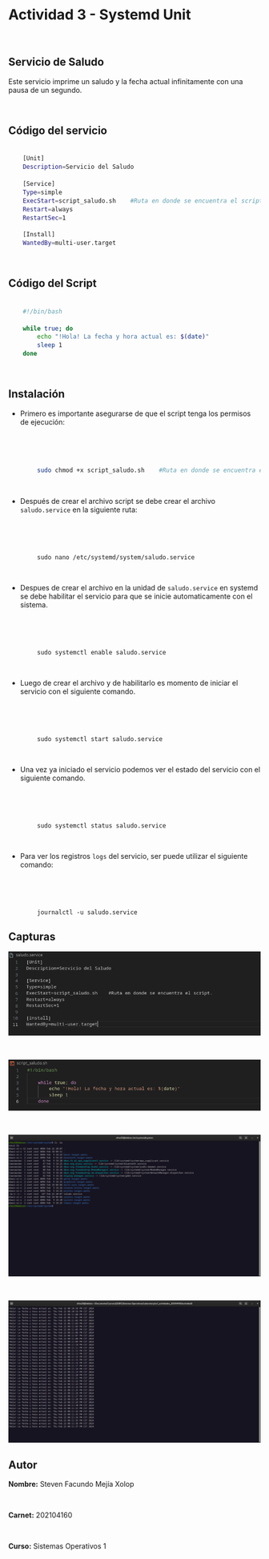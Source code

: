 # Actividad 3 - Systemd Unit

<br>

## Servicio de Saludo
Este servicio imprime un saludo y la fecha actual infinitamente con una pausa de un segundo.

<br>

## Código del servicio

```bash

    [Unit]
    Description=Servicio del Saludo

    [Service]
    Type=simple
    ExecStart=script_saludo.sh    #Ruta en donde se encuentra el script.
    Restart=always
    RestartSec=1

    [Install]
    WantedBy=multi-user.target

```

<br>

## Código del Script

```bash

    #!/bin/bash

    while true; do
        echo "!Hola! La fecha y hora actual es: $(date)"
        sleep 1
    done


```

<br>


## Instalación

*  Primero es importante asegurarse de que el script tenga los permisos de ejecución:

<br>
<br>

```bash

        sudo chmod +x script_saludo.sh    #Ruta en donde se encuentra el script.

```

<br>

* Después de crear el archivo script se debe crear el archivo `saludo.service` en la siguiente ruta: 

<br>
<br>

```bashd

        sudo nano /etc/systemd/system/saludo.service

```

<br>

* Despues de crear el archivo en la unidad de `saludo.service` en systemd se debe habilitar el servicio para que se inicie automaticamente con el sistema.

<br>
<br>

```bashd

        sudo systemctl enable saludo.service

```

<br>

* Luego de crear el archivo y de habilitarlo es momento de iniciar el servicio con el siguiente comando. 

<br>
<br>

```bashd

        sudo systemctl start saludo.service

```

<br>

* Una vez ya iniciado el servicio podemos ver el estado del servicio con el siguiente comando.

<br>
<br>

```bashd

        sudo systemctl status saludo.service

```

<br>

* Para ver los registros `logs` del servicio, ser puede utilizar el siguiente comando:

<br>
<br>

```bashd

        journalctl -u saludo.service

```


## Capturas

![alt text](Multimedia/image.png)

<br>

![alt text](Multimedia/image-1.png)

<br>

![alt text](Multimedia/image-2.png)

<br>

![alt text](Multimedia/image-3.png)

## Autor

**Nombre:** Steven Facundo Mejía Xolop 

<br>

**Carnet:** 202104160

<br>

**Curso:** Sistemas Operativos 1

<br>
<br>
